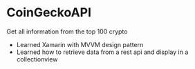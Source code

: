 # CoinGeckoAPI

Get all information from the top 100 crypto

- Learned Xamarin with MVVM design pattern
- Learned how to retrieve data from a rest api and display in a collectionview

